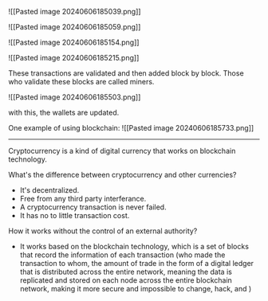 
![[Pasted image 20240606185039.png]]

![[Pasted image 20240606185059.png]]

![[Pasted image 20240606185154.png]]

![[Pasted image 20240606185215.png]]

These transactions are validated and then added block by block.
Those who validate these blocks are called miners.

![[Pasted image 20240606185503.png]]

with this, the wallets are updated.

One example of using blockchain:
![[Pasted image 20240606185733.png]]

-----------------------------------

Cryptocurrency is a kind of digital currency that works on blockchain technology.

What's the difference between cryptocurrency and other currencies?

- It's decentralized.
- Free from any third party interferance.
- A cryptocurrency transaction is never failed.
- It has no to little transaction cost.

How it works without the control of an external authority?

- It works based on the blockchain technology, which is a set of blocks that record the information of each transaction (who made the transaction to whom, the amount of trade in the form of a digital ledger that is distributed across the entire network, meaning the data is replicated and stored on each node across the entire blockchain network, making it more secure and impossible to change, hack, and )